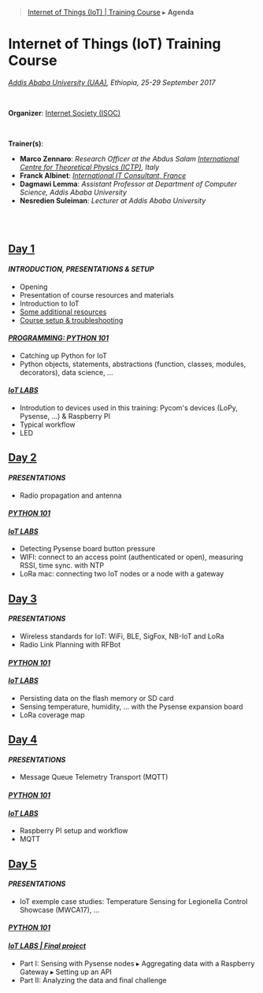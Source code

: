 > [Internet of Things (IoT) | Training Course](agenda.md) ▸ **Agenda**

# Internet of Things (IoT) Training Course
*[Addis Ababa University (UAA)](http://www.aau.edu.et), Ethiopia, 25-29 September 2017*

<br />

**Organizer**: [Internet Society (ISOC)](https://www.internetsociety.org)

<br />

**Trainer(s)**:
* **Marco Zennaro**: *Research Officer at the Abdus Salam [International Centre for Theoretical Physics (ICTP)](https://www.ictp.it), Italy*
* **Franck Albinet**: [*International IT Consultant, France*](https://www.linkedin.com/in/franckalbinet)
* **Dagmawi Lemma**: *Assistant Professor at Department of Computer Science, Addis Ababa University*
* **Nesredien Suleiman**: *Lecturer at Addis Ababa University*

<br /><br />

## [Day 1](agenda.md)
#### *INTRODUCTION, PRESENTATIONS & SETUP*
 * Opening
 * Presentation of course resources and materials
 * Introduction to IoT
 * [Some additional resources](./labs/resources.md)
 * [Course setup & troubleshooting](./labs/setup.md)

#### *[PROGRAMMING: PYTHON 101](https://github.com/franckalbinet/iot-uaa-isoc/tree/master/python-fundamentals)*
 * Catching up Python for IoT
 * Python objects, statements, abstractions (function, classes, modules, decorators), data science, ...

#### *[IoT LABS](./labs/1-lab-day-1.md)*
 * Introdution to devices used in this training: Pycom's devices (LoPy, Pysense, ...) & Raspberry PI
 * Typical workflow
 * LED
 
## [Day 2](agenda.md) 
#### *PRESENTATIONS*
  * Radio propagation and antenna

#### *[PYTHON 101](https://github.com/franckalbinet/iot-uaa-isoc/tree/master/python-fundamentals)*

#### *[IoT LABS](./labs/2-lab-day-2.md)*
  * Detecting Pysense board button pressure
  * WIFI: connect to an access point (authenticated or open), measuring RSSI, time sync. with NTP
  * LoRa mac: connecting two IoT nodes or a node with a gateway
 
## [Day 3](agenda.md) 
#### *PRESENTATIONS*
  * Wireless standards for IoT: WiFi, BLE, SigFox, NB-IoT and LoRa
  * Radio Link Planning with RFBot
  
#### *[PYTHON 101](https://github.com/franckalbinet/iot-uaa-isoc/tree/master/python-fundamentals)*

#### *[IoT LABS](./labs/3-lab-day-3.md)*
  * Persisting data on the flash memory or SD card
  * Sensing temperature, humidity, ... with the Pysense expansion board
  * LoRa coverage map
  
## [Day 4](agenda.md)
#### *PRESENTATIONS*
  * Message Queue Telemetry Transport (MQTT)

#### *[PYTHON 101](https://github.com/franckalbinet/iot-uaa-isoc/tree/master/python-fundamentals)*

#### *[IoT LABS](./labs/4-lab-day-4.md)*
  * Raspberry PI setup and workflow
  * MQTT
  
## [Day 5](agenda.md)
#### *PRESENTATIONS*
  * IoT exemple case studies: Temperature Sensing for Legionella Control Showcase (MWCA17), ...
  
#### *[PYTHON 101](https://github.com/franckalbinet/iot-uaa-isoc/tree/master/python-fundamentals)*

#### *[IoT LABS | Final project](./labs/lora-sensing-final-project.md)*
  * Part I: Sensing with Pysense nodes ▸ Aggregating data with a Raspberry Gateway ▸ Setting up an API
  * Part II: Analyzing the data and final challenge

  
